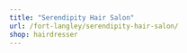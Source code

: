 ```yaml
---
title: "Serendipity Hair Salon"
url: /fort-langley/serendipity-hair-salon/
shop: hairdresser
---
```

